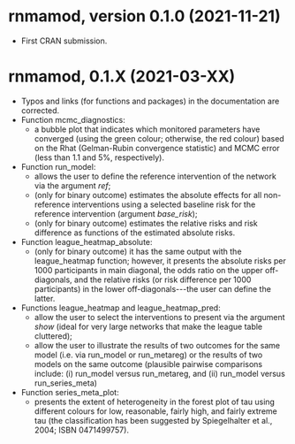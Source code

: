 # rnmamod, version 0.1.0 (2021-11-21)

 - First CRAN submission.

# rnmamod, 0.1.X (2021-03-XX)

 * Typos and links (for functions and packages) in the documentation are 
 corrected.
 * Function mcmc_diagnostics:
   - a bubble plot that indicates which monitored parameters have converged 
   (using the green colour; otherwise, the red colour) based on the Rhat
   (Gelman-Rubin convergence statistic) and MCMC error (less than 1.1 and 5\%, 
   respectively).
 * Function run_model:
   - allows the user to define the reference intervention of the network via the
   argument _ref_;
   - (only for binary outcome) estimates the absolute effects for all 
   non-reference interventions using a selected baseline risk for the reference 
   intervention (argument _base_risk_); 
   - (only for binary outcome) estimates the relative risks and risk difference 
   as functions of the estimated absolute risks.
 * Function league_heatmap_absolute:
   - (only for binary outcome) it has the same output with the league_heatmap 
   function; however, it presents the absolute risks per 1000 participants in 
   main diagonal, the odds ratio on the upper off-diagonals, and the relative 
   risks (or risk difference per 1000 participants) in the lower 
   off-diagonals---the user can define the latter.
 * Functions league_heatmap and league_heatmap_pred:
   - allow the user to select the interventions to present via the argument 
   _show_ (ideal for very large networks that make the league table cluttered);
   - allow the user to illustrate the results of two outcomes for the same model
   (i.e. via run_model or run_metareg) or the results of two models on the same 
   outcome (plausible pairwise comparisons include: (i) run_model versus 
   run_metareg, and (ii) run_model versus run_series_meta)
 * Function series_meta_plot:
   - presents the extent of heterogeneity in the forest plot of tau using 
   different colours for low, reasonable, fairly high, and fairly extreme tau 
   (the classification has been suggested by Spiegelhalter et al., 2004; 
   ISBN 0471499757).

